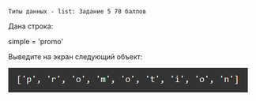     Типы данных - list: Задание 5 70 баллов
Дана строка:

simple = 'promo'

Выведите на экран следующий объект:

![img.png](img.png)